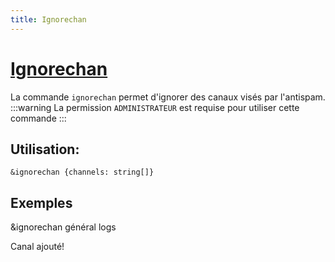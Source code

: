 ```yaml
---
title: Ignorechan
---
```

# [Ignorechan](https://github.com/federation-interservices-d-informatique/bot/blob/main/src/commands/config/ignorechan.ts)
La commande `ignorechan` permet d'ignorer des canaux visés par l'antispam.
:::warning
La permission `ADMINISTRATEUR` est requise pour utiliser cette commande
:::

## Utilisation:
```
&ignorechan {channels: string[]}
```
## Exemples
<discord-messages>
<discord-message profile="barkod">&ignorechan <mention type="channel">général</mention> <mention type="channel">logs</mention></discord-message>
<discord-messages>
<discord-message profile="fiibot">
<discord-embed color="#73ba25">
<p>Canal ajouté!</p>
</discord-embed>
</discord-message>
</discord-messages>
</discord-messages>